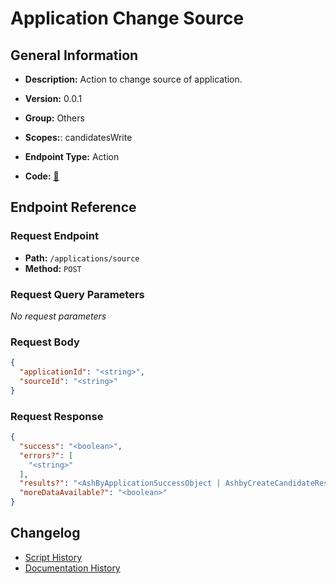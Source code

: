 # Application Change Source

## General Information

- **Description:** Action to change source of application.

- **Version:** 0.0.1
- **Group:** Others
- **Scopes:**: candidatesWrite
- **Endpoint Type:** Action
- **Code:** [🔗](https://github.com/NangoHQ/integration-templates/tree/main/integrations/ashby/actions/application-change-source.ts)


## Endpoint Reference

### Request Endpoint

- **Path:** `/applications/source`
- **Method:** `POST`

### Request Query Parameters

_No request parameters_

### Request Body

```json
{
  "applicationId": "<string>",
  "sourceId": "<string>"
}
```

### Request Response

```json
{
  "success": "<boolean>",
  "errors?": [
    "<string>"
  ],
  "results?": "<AshByApplicationSuccessObject | AshbyCreateCandidateResponse | InterviewStageListResponse>",
  "moreDataAvailable?": "<boolean>"
}
```

## Changelog

- [Script History](https://github.com/NangoHQ/integration-templates/commits/main/integrations/ashby/actions/application-change-source.ts)
- [Documentation History](https://github.com/NangoHQ/integration-templates/commits/main/integrations/ashby/actions/application-change-source.md)

<!-- END  GENERATED CONTENT -->


